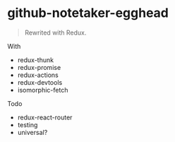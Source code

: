 # github-notetaker-egghead

> Rewrited with Redux.

With

- redux-thunk
- redux-promise
- redux-actions
- redux-devtools
- isomorphic-fetch

Todo

- redux-react-router
- testing
- universal?
